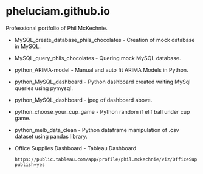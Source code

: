 # pheluciam.github.io
Professional portfolio of Phil McKechnie.

* MySQL_create_database_phils_chocolates - Creation of mock database in MySQL.
* MySQL_query_phils_chocolates - Quering mock MySQL database.
* python_ARIMA-model - Manual and auto fit ARIMA Models in Python.
* python_MySQL_dashboard - Python dashboard created writing MySql queries using pymysql.
* python_MySQL_dashboard - jpeg of dashboard above.
* python_choose_your_cup_game - Python random if elif ball under cup game.
* python_melb_data_clean - Python dataframe manipulation of .csv dataset using pandas library.
* Office Supplies Dashboard  - Tableau Dashboard
  
      https://public.tableau.com/app/profile/phil.mckechnie/viz/OfficeSuppliesDashboard_16908776321470/Dashboard1?publish=yes
